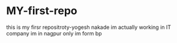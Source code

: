 # MY-first-repo
this is my firsr repositroty-yogesh nakade
im actually working in IT company
im in nagpur only
im form bp
